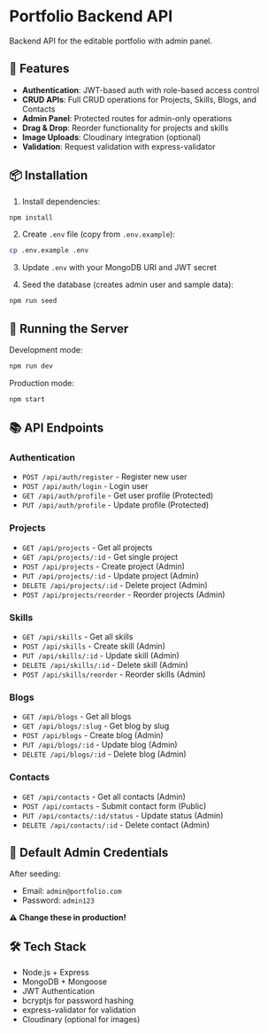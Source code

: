 # Portfolio Backend API

Backend API for the editable portfolio with admin panel.

## 🚀 Features

- **Authentication**: JWT-based auth with role-based access control
- **CRUD APIs**: Full CRUD operations for Projects, Skills, Blogs, and Contacts
- **Admin Panel**: Protected routes for admin-only operations
- **Drag & Drop**: Reorder functionality for projects and skills
- **Image Uploads**: Cloudinary integration (optional)
- **Validation**: Request validation with express-validator

## 📦 Installation

1. Install dependencies:

```bash
npm install
```

2. Create `.env` file (copy from `.env.example`):

```bash
cp .env.example .env
```

3. Update `.env` with your MongoDB URI and JWT secret

4. Seed the database (creates admin user and sample data):

```bash
npm run seed
```

## 🏃 Running the Server

Development mode:

```bash
npm run dev
```

Production mode:

```bash
npm start
```

## 📚 API Endpoints

### Authentication

- `POST /api/auth/register` - Register new user
- `POST /api/auth/login` - Login user
- `GET /api/auth/profile` - Get user profile (Protected)
- `PUT /api/auth/profile` - Update profile (Protected)

### Projects

- `GET /api/projects` - Get all projects
- `GET /api/projects/:id` - Get single project
- `POST /api/projects` - Create project (Admin)
- `PUT /api/projects/:id` - Update project (Admin)
- `DELETE /api/projects/:id` - Delete project (Admin)
- `POST /api/projects/reorder` - Reorder projects (Admin)

### Skills

- `GET /api/skills` - Get all skills
- `POST /api/skills` - Create skill (Admin)
- `PUT /api/skills/:id` - Update skill (Admin)
- `DELETE /api/skills/:id` - Delete skill (Admin)
- `POST /api/skills/reorder` - Reorder skills (Admin)

### Blogs

- `GET /api/blogs` - Get all blogs
- `GET /api/blogs/:slug` - Get blog by slug
- `POST /api/blogs` - Create blog (Admin)
- `PUT /api/blogs/:id` - Update blog (Admin)
- `DELETE /api/blogs/:id` - Delete blog (Admin)

### Contacts

- `GET /api/contacts` - Get all contacts (Admin)
- `POST /api/contacts` - Submit contact form (Public)
- `PUT /api/contacts/:id/status` - Update status (Admin)
- `DELETE /api/contacts/:id` - Delete contact (Admin)

## 🔐 Default Admin Credentials

After seeding:

- Email: `admin@portfolio.com`
- Password: `admin123`

**⚠️ Change these in production!**

## 🛠️ Tech Stack

- Node.js + Express
- MongoDB + Mongoose
- JWT Authentication
- bcryptjs for password hashing
- express-validator for validation
- Cloudinary (optional for images)
